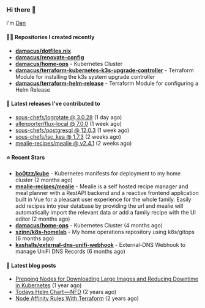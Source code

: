 

### Hi there 👋

I'm [Dan](https://medium.com/@dan.m.webb)

#### 👨‍💻 Repositories I created recently
- **[damacus/dotfiles.nix](https://github.com/damacus/dotfiles.nix)**
- **[damacus/renovate-config](https://github.com/damacus/renovate-config)**
- **[damacus/home-ops](https://github.com/damacus/home-ops)** - Kubernetes Cluster
- **[damacus/terraform-kubernetes-k3s-upgrade-controller](https://github.com/damacus/terraform-kubernetes-k3s-upgrade-controller)** - Terraform Module for installing the k3s system upgrade controller
- **[damacus/terraform-helm-release](https://github.com/damacus/terraform-helm-release)** - Terraform Module for configuring a Helm Release

#### 🚀 Latest releases I've contributed to


- [sous-chefs/logrotate @ 3.0.28](https://github.com/sous-chefs/logrotate/releases/tag/3.0.28) (1 day ago)
- [allenporter/flux-local @ 7.0.0](https://github.com/allenporter/flux-local/releases/tag/7.0.0) (1 week ago)
- [sous-chefs/postgresql @ 12.0.3](https://github.com/sous-chefs/postgresql/releases/tag/12.0.3) (1 week ago)
- [sous-chefs/isc_kea @ 1.7.3](https://github.com/sous-chefs/isc_kea/releases/tag/1.7.3) (2 weeks ago)
- [mealie-recipes/mealie @ v2.4.1](https://github.com/mealie-recipes/mealie/releases/tag/v2.4.1) (2 weeks ago)

#### ⭐ Recent Stars


- **[bo0tzz/kube](https://github.com/bo0tzz/kube)** - Kubernetes manifests for deployment to my home cluster (2 months ago)
- **[mealie-recipes/mealie](https://github.com/mealie-recipes/mealie)** - Mealie is a self hosted recipe manager and meal planner with a RestAPI backend and a reactive frontend application built in Vue for a pleasant user experience for the whole family. Easily add recipes into your database by providing the url and mealie will automatically import the relevant data or add a family recipe with the UI editor (2 months ago)
- **[damacus/home-ops](https://github.com/damacus/home-ops)** - Kubernetes Cluster (4 months ago)
- **[szinn/k8s-homelab](https://github.com/szinn/k8s-homelab)** - My home operations repository using k8s/gitops (6 months ago)
- **[kashalls/external-dns-unifi-webhook](https://github.com/kashalls/external-dns-unifi-webhook)** - External-DNS Webhook to manage UniFi DNS Records (6 months ago)

#### 📄 Latest blog posts
- [Prepping Nodes for Downloading Large Images and Reducing Downtime in Kubernetes](https://medium.com/@dan.m.webb/prepping-nodes-for-downloading-large-images-and-reducing-downtime-in-kubernetes-551ead53f0?source=rss-bbba9c670f6e------2) (1 year ago)
- [Todays Helm Chart — NFD](https://medium.com/@dan.m.webb/todays-helm-chart-nfd-efe64f156edd?source=rss-bbba9c670f6e------2) (2 years ago)
- [Node Affinity Rules With Terraform](https://awstip.com/node-affinity-rules-with-terraform-a0766e0bb1da?source=rss-bbba9c670f6e------2) (2 years ago)
